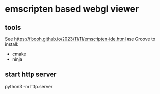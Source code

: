 # emscripten based webgl viewer

## tools
See https://floooh.github.io/2023/11/11/emscripten-ide.html
use Groove to install:
- cmake
- ninja

## start http server
python3 -m http.server